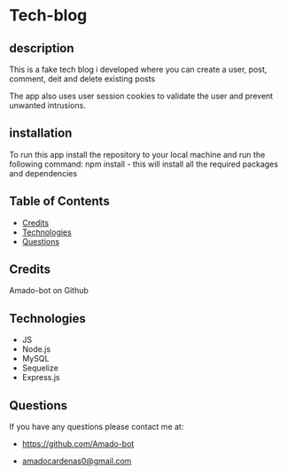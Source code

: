 # Tech-blog

## description
This is a fake tech blog i developed where you can create a user, post, comment, deit and delete existing posts

The app also uses user session cookies to validate the user and prevent unwanted intrusions.

## installation 
To run this app install the repository to your local machine and run the following command: npm install - this will install all the required packages and dependencies 
## Table of Contents

- [Credits](#credits)
- [Technologies](#technologies)
- [Questions](#questions)

## Credits

Amado-bot on Github

## Technologies

- JS
- Node.js
- MySQL
- Sequelize
- Express.js

## Questions

If you have any questions please contact me at:

- https://github.com/Amado-bot

- amadocardenas0@gmail.com